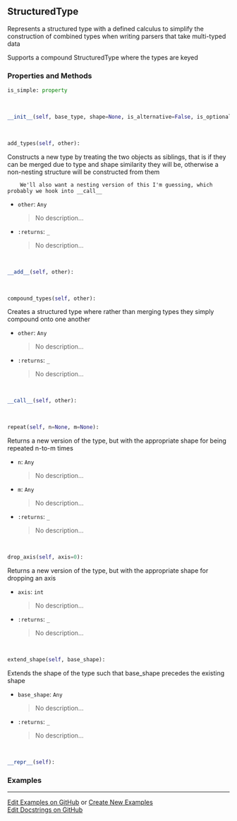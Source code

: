 ## <a id="McUtils.Parsers.StructuredType.StructuredType">StructuredType</a>
Represents a structured type with a defined calculus to simplify the construction of combined types when writing
parsers that take multi-typed data

Supports a compound StructuredType where the types are keyed

### Properties and Methods
```python
is_simple: property
```
<a id="McUtils.Parsers.StructuredType.StructuredType.__init__">&nbsp;</a>
```python
__init__(self, base_type, shape=None, is_alternative=False, is_optional=False, default_value=None): 
```

<a id="McUtils.Parsers.StructuredType.StructuredType.add_types">&nbsp;</a>
```python
add_types(self, other): 
```
Constructs a new type by treating the two objects as siblings, that is if they can be merged due to type and
        shape similarity they will be, otherwise a non-nesting structure will be constructed from them

        We'll also want a nesting version of this I'm guessing, which probably we hook into __call__
- `other`: `Any`
    >No description...
- `:returns`: `_`
    >No description...

<a id="McUtils.Parsers.StructuredType.StructuredType.__add__">&nbsp;</a>
```python
__add__(self, other): 
```

<a id="McUtils.Parsers.StructuredType.StructuredType.compound_types">&nbsp;</a>
```python
compound_types(self, other): 
```
Creates a structured type where rather than merging types they simply compound onto one another
- `other`: `Any`
    >No description...
- `:returns`: `_`
    >No description...

<a id="McUtils.Parsers.StructuredType.StructuredType.__call__">&nbsp;</a>
```python
__call__(self, other): 
```

<a id="McUtils.Parsers.StructuredType.StructuredType.repeat">&nbsp;</a>
```python
repeat(self, n=None, m=None): 
```
Returns a new version of the type, but with the appropriate shape for being repeated n-to-m times
- `n`: `Any`
    >No description...
- `m`: `Any`
    >No description...
- `:returns`: `_`
    >No description...

<a id="McUtils.Parsers.StructuredType.StructuredType.drop_axis">&nbsp;</a>
```python
drop_axis(self, axis=0): 
```
Returns a new version of the type, but with the appropriate shape for dropping an axis
- `axis`: `int`
    >No description...
- `:returns`: `_`
    >No description...

<a id="McUtils.Parsers.StructuredType.StructuredType.extend_shape">&nbsp;</a>
```python
extend_shape(self, base_shape): 
```
Extends the shape of the type such that base_shape precedes the existing shape
- `base_shape`: `Any`
    >No description...
- `:returns`: `_`
    >No description...

<a id="McUtils.Parsers.StructuredType.StructuredType.__repr__">&nbsp;</a>
```python
__repr__(self): 
```

### Examples


___

[Edit Examples on GitHub](https://github.com/McCoyGroup/References/edit/gh-pages/Documentation/examples/McUtils/Parsers/StructuredType/StructuredType.md) or 
[Create New Examples](https://github.com/McCoyGroup/References/new/gh-pages/?filename=Documentation/examples/McUtils/Parsers/StructuredType/StructuredType.md) <br/>
[Edit Docstrings on GitHub](https://github.com/McCoyGroup/McUtils/edit/master/Parsers/StructuredType.py?message=Update%20Docs)